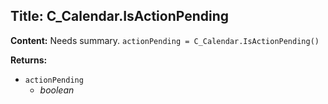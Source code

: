 ## Title: C_Calendar.IsActionPending

**Content:**
Needs summary.
`actionPending = C_Calendar.IsActionPending()`

**Returns:**
- `actionPending`
  - *boolean*
